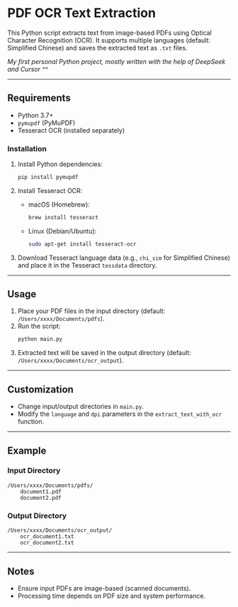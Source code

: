 # PDF OCR Text Extraction

This Python script extracts text from image-based PDFs using Optical Character Recognition (OCR). It supports multiple languages (default: Simplified Chinese) and saves the extracted text as `.txt` files.

*My first personal Python project, mostly written with the help of DeepSeek and Cursor ^^*

---

## Requirements

- Python 3.7+
- `pymupdf` (PyMuPDF)
- Tesseract OCR (installed separately)

### Installation

1. Install Python dependencies:

   ```bash
   pip install pymupdf
   ```

2. Install Tesseract OCR:

   - macOS (Homebrew):
     ```bash
     brew install tesseract
     ```
   - Linux (Debian/Ubuntu):
     ```bash
     sudo apt-get install tesseract-ocr
     ```

3. Download Tesseract language data (e.g., `chi_sim` for Simplified Chinese) and place it in the Tesseract `tessdata` directory.

---

## Usage

1. Place your PDF files in the input directory (default: `/Users/xxxx/Documents/pdfs`).
2. Run the script:
   ```bash
   python main.py
   ```
3. Extracted text will be saved in the output directory (default: `/Users/xxxx/Documents/ocr_output`).

---

## Customization

- Change input/output directories in `main.py`.
- Modify the `language` and `dpi` parameters in the `extract_text_with_ocr` function.

---

## Example

### Input Directory

```
/Users/xxxx/Documents/pdfs/
    document1.pdf
    document2.pdf
```

### Output Directory

```
/Users/xxxx/Documents/ocr_output/
    ocr_document1.txt
    ocr_document2.txt
```

---

## Notes

- Ensure input PDFs are image-based (scanned documents).
- Processing time depends on PDF size and system performance.
